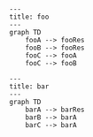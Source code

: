 
```mermaid
---
title: foo
---
graph TD
	fooA --> fooRes
	fooB --> fooRes
	fooC --> fooA
	fooC --> fooB
```
```mermaid
---
title: bar
---
graph TD
	barA --> barRes
	barB --> barA
	barC --> barA
```